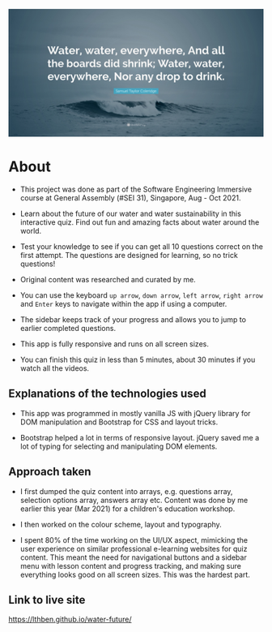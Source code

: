 ![](./media/quote-banner.jpg)

# About

- This project was done as part of the Software Engineering Immersive course at General Assembly (#SEI 31), Singapore, Aug - Oct 2021.

- Learn about the future of our water and water sustainability in this interactive quiz. Find out fun and amazing facts about water around the world.

- Test your knowledge to see if you can get all 10 questions correct on the first attempt. The questions are designed for learning, so no trick questions!

- Original content was researched and curated by me.

- You can use the keyboard `up arrow`, `down arrow`, `left arrow`, `right arrow` and `Enter` keys to navigate within the app if using a computer.

- The sidebar keeps track of your progress and allows you to jump to earlier completed questions.

- This app is fully responsive and runs on all screen sizes.

- You can finish this quiz in less than 5 minutes, about 30 minutes if you watch all the videos.

## Explanations of the technologies used

- This app was programmed in mostly vanilla JS with jQuery library for DOM manipulation and Bootstrap for CSS and layout tricks.

- Bootstrap helped a lot in terms of responsive layout. jQuery saved me a lot of typing for selecting and manipulating DOM elements.

## Approach taken

- I first dumped the quiz content into arrays, e.g. questions array, selection options array, answers array etc. Content was done by me earlier this year (Mar 2021) for a children's education workshop.

- I then worked on the colour scheme, layout and typography.

- I spent 80% of the time working on the UI/UX aspect, mimicking the user experience on similar professional e-learning websites for quiz content. This meant the need for navigational buttons and a sidebar menu with lesson content and progress tracking, and making sure everything looks good on all screen sizes. This was the hardest part.

## Link to live site

https://lthben.github.io/water-future/
